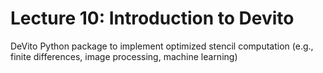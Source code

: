 # Lecture 10: Introduction to Devito



DeVito Python package to implement optimized stencil computation (e.g., finite differences, image processing, machine learning)
